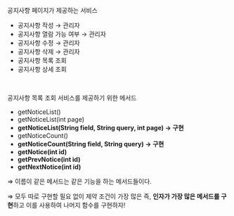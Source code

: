 공지사항 페이지가 제공하는 서비스

- 공지사항 작성 → 관리자
- 공지사항 열람 가능 여부 → 관리자
- 공지사항 수정 → 관리자
- 공지사항 삭제 → 관리자
- 공지사항 목록 조회
- 공지사항 상세 조회

<br>

공지사항 목록 조회 서비스를 제공하기 위한 메서드

- getNoticeList()
- getNoticeList(int page)
- **getNoticeList(String field, String query, int page) → 구현**
- getNoticeCount()
- **getNoticeCount(String field, String query) → 구현**
- **getNotice(int id)**
- **getPrevNotice(int id)**
- **getNextNotice(int id)**

⇒ 이름이 같은 메서드는 같은 기능을 하는 메서드들이다. 

⇒ 모두 따로 구현할 필요 없이 제약 조건이 가장 많은 즉, **인자가 가장 많은 메서드를 구현**하고 이를 사용하여 나머지 함수를 구현하자!